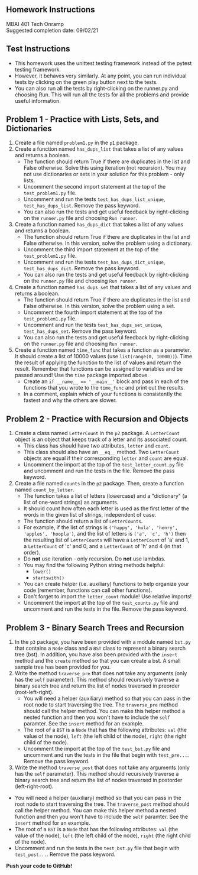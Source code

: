 ## Homework Instructions
MBAI 401 Tech Onramp<br>
Suggested completion date: 09/02/21

Test Instructions
---
- This homework uses the unittest testing framework instead of the pytest testing framework. 
- However, it behaves very similarly. At any point, you can run individual tests by clicking 
  on the green play button next to the tests. 
- You can also run all the tests by right-clicking on the runner.py and choosing Run. This will run all 
  the tests for all the problems and provide useful information.
  
Problem 1 - Practice with Lists, Sets, and Dictionaries
---
1. Create a file named `problem1.py` in the `p1` package.
2. Create a function named `has_dups_list` that takes a list of any values and returns a boolean. 
    - The function should return True if there are duplicates in the list and False otherwise. Solve this using iteration (not
recursion). You may not use dictionaries or sets in your solution for this problem - only lists. 
    - Uncomment the second import statement at the top of the `test_problem1.py` file. 
    - Uncomment and run the tests `test_has_dups_list_unique`, `test_has_dups_list`. Remove the pass keyword. 
    - You can also run the tests and get useful feedback by right-clicking on the `runner.py` file and choosing 
   `Run runner`.
3. Create a function named `has_dups_dict` that takes a list of any values and returns a boolean. 
    - The function should return True if there are duplicates in the list and False otherwise. In this version, 
      solve the problem using a dictionary.
    - Uncomment the third import statement at the top of the `test_problem1.py` file. 
    - Uncomment and run the tests `test_has_dups_dict_unique`, `test_has_dups_dict`. Remove the pass keyword. 
    - You can also run the tests and get useful feedback by right-clicking on the `runner.py` file and choosing 
   `Run runner`.
4. Create a function named `has_dups_set` that takes a list of any values and returns a boolean. 
    - The function should return True if there are duplicates in the list and False otherwise. In this version, 
      solve the problem using a set.
    - Uncomment the fourth import statement at the top of the `test_problem1.py` file. 
    - Uncomment and run the tests `test_has_dups_set_unique`, `test_has_dups_set`. Remove the pass keyword. 
    - You can also run the tests and get useful feedback by right-clicking on the `runner.py` file and choosing 
   `Run runner`.
5. Create a function named `time_func` that takes a function as a parameter. It should create a list of 10000 values 
(use `list(range(0, 10000))`). Time the result of applying the function to the list of values and return the
result. Remember that functions can be assigned to variables and be passed around! Use the `time` package imported above. 
   - Create an `if __name__ == '__main__'` block and pass in each of the functions that you wrote to the `time_func` and 
     print out the results. 
   - In a comment, explain which of your functions is consistently the fastest and why the others are slower.
   
Problem 2 - Practice with Recursion and Objects
---
1. Create a class named `LetterCount` in the `p2` package. A `LetterCount` object is an object that keeps track of a letter
   and its associated count.
   - This class has should have two attributes, `letter` and `count`.
   - This class should also have an `__eq__` method. Two `LetterCount` objects are equal if their corresponding 
     `letter` and `count` are equal.
   - Uncomment the import at the top of the `test_letter_count.py` file and uncomment and run the tests in
     the file. Remove the pass keyword.
2. Create a file named `counts` in the `p2` package. Then, create a function named `count_by_letter`. 
   - The function takes a list of letters (lowercase) and a "dictionary" (a list of one-word strings) as arguments.
   - It should count how often each letter is used as the first letter of the words in the given list of
     strings, independent of case.  
   - The function should return a list of `LetterCounts`. 
   - For example, if the list of strings is `('happy', 'hula', 'henry', 'apples', 'hoopla')`, 
     and the list of letters is `('a', 'c', 'h')` then the resulting list of `LetterCounts` will have 
     a `LetterCount` of 'a' and 1, a `LetterCount` of 'c' and 0, and a `LetterCount` of 'h' and 4 (in that
     order).
   - Do **not** use iteration - only recursion. Do **not** use lambdas.
   - You may find the following Python string methods helpful:
     * `lower()`
     * `startswith()`
   - You can create helper (i.e. auxiliary) functions to help organize your code (remember, functions can
     call other functions).
   - Don't forget to import the `letter_count` module! Use relative imports!
   - Uncomment the import at the top of the `test_counts.py` file and uncomment and run the tests in
     the file. Remove the pass keyword.

Problem 3 - Binary Search Trees and Recursion
---
1. In the `p3` package, you have been provided with a module named `bst.py` that contains a
   `Node` class and a `BST` class to represent a binary search tree (bst). In addition, you 
   have also been provided with the `insert` method and the `create` method so that you can 
   create a bst. A small sample tree has been provided for you.
2. Write the method `traverse_pre` that does not take any arguments (only has the `self` parameter).
   This method should recursively traverse a binary search tree and return the list of nodes
   traversed in preorder (root-left-right).
   - You will need a helper (auxiliary) method so that you can pass in the root node to start 
     traversing the tree. The `traverse_pre` method should call the helper method. You can make
     this helper method a nested function and then you won't have to include the `self` paramter.
     See the `insert` method for an example.
   - The root of a `BST` is a `Node` that has the following attributes: `val` (the value
     of the node), `left` (the left child of the node), `right` (the right child of the node).
   - Uncomment the import at the top of the `test_bst.py` file and uncomment and run the tests in
     the file that begin with `test_pre...`. Remove the pass keyword.
 3. Write the method `traverse_post` that does not take any arguments (only has the `self` parameter).
   This method should recursively traverse a binary search tree and return the list of nodes
   traversed in postorder (left-right-root).
   - You will need a helper (auxiliary) method so that you can pass in the root node to start 
     traversing the tree. The `traverse_post` method should call the helper method. You can make
     this helper method a nested function and then you won't have to include the `self` paramter.
     See the `insert` method for an example.
   - The root of a `BST` is a `Node` that has the following attributes: `val` (the value
     of the node), `left` (the left child of the node), `right` (the right child of the node).
   - Uncomment and run the tests in the `test_bst.py` file that begin with `test_post...`. 
     Remove the pass keyword.
     
**Push your code to GitHub!**
